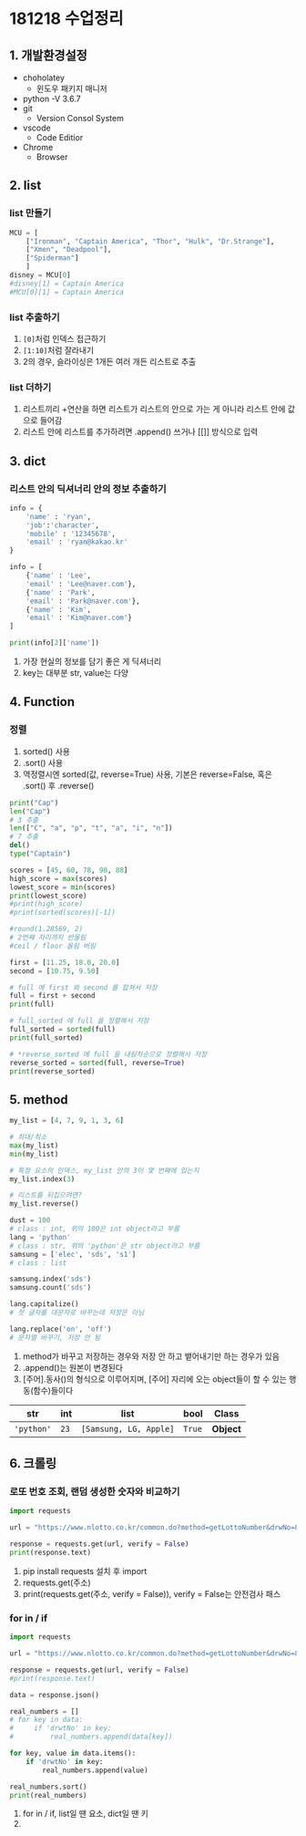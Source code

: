# 181218 수업정리

## 1. 개발환경설정

+ choholatey
  + 윈도우 패키지 매니저
+ python -V 3.6.7
+ git
  + Version Consol System
+ vscode
  + Code Editior
+ Chrome
  + Browser



## 2. list

### list 만들기

```python
MCU = [
    ["Ironman", "Captain America", "Thor", "Hulk", "Dr.Strange"],
    ["Xmen", "Deadpool"],
    ["Spiderman"]
    ]
disney = MCU[0]
#disney[1] = Captain America
#MCU[0][1] = Captain America
```



### list 추출하기

1. `[0]`처럼 인덱스 접근하기
2. `[1:10]`처럼 잘라내기
3. 2의 경우, 슬라이싱은 1개든 여러 개든 리스트로 추출



### list 더하기

1. 리스트끼리 +연산을 하면 리스트가 리스트의 안으로 가는 게 아니라 리스트 안에 값으로 들어감
2. 리스트 안에 리스트를 추가하려면 .append() 쓰거나 [[]] 방식으로 입력



## 3. dict

### 리스트 안의 딕셔너리 안의 정보 추출하기

```python
info = {
    'name' : 'ryan', 
    'job':'character',
    'mobile' : '12345678',
    'email' : 'ryan@kakao.kr'
}

info = [
    {'name' : 'Lee', 
    'email' : 'Lee@naver.com'}, 
    {'name' : 'Park', 
    'email' : 'Park@naver.com'}, 
    {'name' : 'Kim', 
    'email' : 'Kim@naver.com'}
]

print(info[2]['name'])
```



1. 가장 현실의 정보를 담기 좋은 게 딕셔너리
2. key는 대부분 str, value는 다양



## 4. Function

### 정렬

1. sorted() 사용
2. .sort() 사용
3. 역정렬시엔 sorted(값, reverse=True) 사용, 기본은 reverse=False, 혹은 .sort() 후 .reverse()



```python
print("Cap")
len("Cap")
# 3 추출
len(["C", "a", "p", "t", "a", "i", "n"])
# 7 추출
del()
type("Captain")

scores = [45, 60, 78, 98, 88]
high_score = max(scores)
lowest_score = min(scores)
print(lowest_score)
#print(high_score)
#print(sorted(scores)[-1])

#round(1.28569, 2)
# 2번째 자리까지 반올림
#ceil / floor 올림 버림

first = [11.25, 18.0, 20.0]
second = [10.75, 9.50]

# full 에 first 와 second 를 합쳐서 저장
full = first + second
print(full)

# full_sorted 에 full 을 정렬해서 저장
full_sorted = sorted(full)
print(full_sorted)

# *reverse_sorted 에 full 을 내림차순으로 정렬해서 저장
reverse_sorted = sorted(full, reverse=True)
print(reverse_sorted)
```



## 5. method

```python
my_list = [4, 7, 9, 1, 3, 6]

# 최대/최소
max(my_list)
min(my_list)

# 특정 요소의 인덱스, my_list 안의 3이 몇 번째에 있는지
my_list.index(3)

# 리스트를 뒤집으려면?
my_list.reverse()

dust = 100
# class : int, 위의 100은 int object라고 부름
lang = 'python'
# class : str, 위의 'python'은 str object라고 부름
samsung = ['elec', 'sds', 's1']
# class : list

samsung.index('sds')
samsung.count('sds')

lang.capitalize()
# 첫 글자를 대문자로 바꾸는데 저장은 아님

lang.replace('on', 'off')
# 문자열 바꾸기, 저장 안 됨

```



1. method가 바꾸고 저장하는 경우와 저장 안 하고 뱉어내기만 하는 경우가 있음
2. .append()는 원본이 변경된다
3. [주어].동사()의 형식으로 이루어지며, [주어] 자리에 오는 object들이 할 수 있는 행동(함수)들이다



| str        | int  | list                   | bool   | Class      |
| ---------- | ---- | ---------------------- | ------ | ---------- |
| `'python'` | `23` | `[Samsung, LG, Apple]` | `True` | **Object** |



## 6. 크롤링

### 로또 번호 조회, 랜덤 생성한 숫자와 비교하기

```python
import requests

url = "https://www.nlotto.co.kr/common.do?method=getLottoNumber&drwNo=837"

response = requests.get(url, verify = False)
print(response.text)
```



1. pip install requests 설치 후 import
2. requests.get(주소)
3. print(requests.get(주소, verify = False)), verify = False는 안전검사 패스



### for in / if

```python
import requests

url = "https://www.nlotto.co.kr/common.do?method=getLottoNumber&drwNo=837"

response = requests.get(url, verify = False)
#print(response.text)

data = response.json()

real_numbers = []
# for key in data:
#     if 'drwtNo' in key:
#         real_numbers.append(data[key])

for key, value in data.items():
    if 'drwtNo' in key:
        real_numbers.append(value)

real_numbers.sort()
print(real_numbers)
```

1. for in / if, list일 땐 요소, dict일 땐 키
2. 